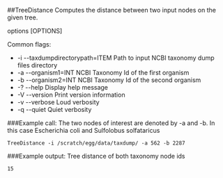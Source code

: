 ##TreeDistance
Computes the distance between two input nodes on the given tree.

options [OPTIONS]

Common flags:
* -i --taxdumpdirectorypath=ITEM  Path to input NCBI taxonomy dump files directory
* -a --organism1=INT              NCBI Taxonomy Id of the first organism
* -b --organism2=INT              NCBI Taxonomy Id of the second organism
* -? --help                       Display help message
* -V --version                    Print version information
* -v --verbose                    Loud verbosity
* -q --quiet                      Quiet verbosity

###Example call:
The two nodes of interest are denoted by -a and -b. In this case Escherichia coli and Sulfolobus solfataricus 

    TreeDistance -i /scratch/egg/data/taxdump/ -a 562 -b 2287

###Example output:
Tree distance of both taxonomy node ids

    15
